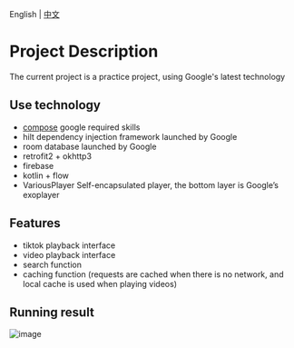 English | [中文](README-cn.md)
# Project Description
The current project is a practice project, using Google's latest technology

## Use technology
- [compose](https://developer.android.com/develop/ui/compose/documentation?hl=zh-cn) google required skills
- hilt  dependency injection framework launched by Google
- room  database launched by Google
- retrofit2 + okhttp3
- firebase
- kotlin + flow
- VariousPlayer  Self-encapsulated player, the bottom layer is Google’s exoplayer

## Features
- tiktok playback interface
- video playback interface
- search function
- caching function (requests are cached when there is no network, and local cache is used when playing videos)

## Running result
![image](https://raw.githubusercontent.com/Frankie9527/ArchitecturePractice/mvvm/img/sixthspace.gif)